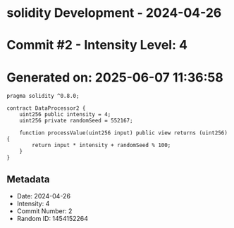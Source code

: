 ﻿# solidity Development - 2024-04-26
# Commit #2 - Intensity Level: 4
# Generated on: 2025-06-07 11:36:58
```solidity
pragma solidity ^0.8.0;

contract DataProcessor2 {
    uint256 public intensity = 4;
    uint256 private randomSeed = 552167;

    function processValue(uint256 input) public view returns (uint256) {
        return input * intensity + randomSeed % 100;
    }
}
```
## Metadata
- Date: 2024-04-26
- Intensity: 4
- Commit Number: 2
- Random ID: 1454152264
